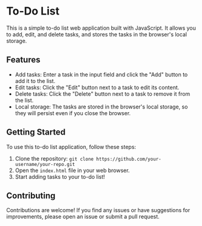 # To-Do List

This is a simple to-do list web application built with JavaScript. It allows you to add, edit, and delete tasks, and stores the tasks in the browser's local storage.

## Features

- Add tasks: Enter a task in the input field and click the "Add" button to add it to the list.
- Edit tasks: Click the "Edit" button next to a task to edit its content.
- Delete tasks: Click the "Delete" button next to a task to remove it from the list.
- Local storage: The tasks are stored in the browser's local storage, so they will persist even if you close the browser.

## Getting Started

To use this to-do list application, follow these steps:

1. Clone the repository: `git clone https://github.com/your-username/your-repo.git`
2. Open the `index.html` file in your web browser.
3. Start adding tasks to your to-do list!

## Contributing

Contributions are welcome! If you find any issues or have suggestions for improvements, please open an issue or submit a pull request.
